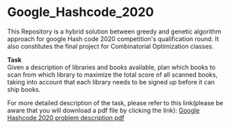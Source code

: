 # Google_Hashcode_2020
This Repository is a hybrid solution between greedy and genetic algorithm approach for google Hash code 2020 competition's qualification round. It also constitutes the final project for Combinatorial Optimization classes.

<b>Task</b> <br>
Given a description of libraries and books available, plan which books to scan from
which library to maximize the total score of all scanned books, taking into account that
each library needs to be signed up before it can ship books.

For more detailed description of the task, please refer to this link(please be aware that you will download a pdf file by clicking the link):
[Google Hashcode 2020 problem description pdf](https://codejam.googleapis.com/dashboard/get_file/AQj_6U29N-1Vi8xSJBdGxAGjSvVQWQx2XV2_oZCOB6aWqq_tVDzVXE7d3Gp7RNb6nxWesIX4QNcIAwWXtLQe2h7nHHzmve6tUtRePHpLgG7gMBg/hashcode_2020_qualification_round.pdf?dl=1)

